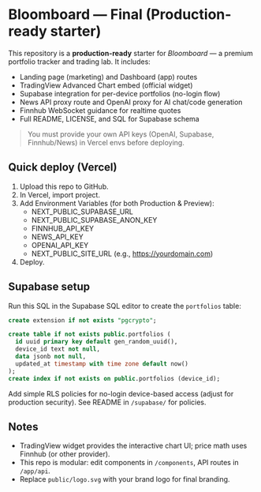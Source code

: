 # Bloomboard — Final (Production-ready starter)

This repository is a **production-ready** starter for *Bloomboard* — a premium portfolio tracker and trading lab.
It includes:
- Landing page (marketing) and Dashboard (app) routes
- TradingView Advanced Chart embed (official widget)
- Supabase integration for per-device portfolios (no-login flow)
- News API proxy route and OpenAI proxy for AI chat/code generation
- Finnhub WebSocket guidance for realtime quotes
- Full README, LICENSE, and SQL for Supabase schema

> You must provide your own API keys (OpenAI, Supabase, Finnhub/News) in Vercel envs before deploying.

## Quick deploy (Vercel)
1. Upload this repo to GitHub.
2. In Vercel, import project.
3. Add Environment Variables (for both Production & Preview):
   - NEXT_PUBLIC_SUPABASE_URL
   - NEXT_PUBLIC_SUPABASE_ANON_KEY
   - FINNHUB_API_KEY
   - NEWS_API_KEY
   - OPENAI_API_KEY
   - NEXT_PUBLIC_SITE_URL (e.g., https://yourdomain.com)
4. Deploy.

## Supabase setup
Run this SQL in the Supabase SQL editor to create the `portfolios` table:

```sql
create extension if not exists "pgcrypto";

create table if not exists public.portfolios (
  id uuid primary key default gen_random_uuid(),
  device_id text not null,
  data jsonb not null,
  updated_at timestamp with time zone default now()
);
create index if not exists on public.portfolios (device_id);
```

Add simple RLS policies for no-login device-based access (adjust for production security). See README in `/supabase/` for policies.

## Notes
- TradingView widget provides the interactive chart UI; price math uses Finnhub (or other provider).
- This repo is modular: edit components in `/components`, API routes in `/app/api`.
- Replace `public/logo.svg` with your brand logo for final branding.

